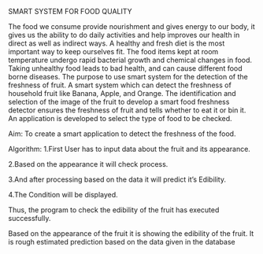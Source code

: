 SMART SYSTEM FOR FOOD QUALITY

The food we consume provide nourishment and gives energy to our body, it 
gives us the ability to do daily activities and help improves our health in direct 
as well as indirect ways. A healthy and fresh diet is the most important way to 
keep ourselves fit. The food items kept at room temperature undergo rapid 
bacterial growth and chemical changes in food. Taking unhealthy food leads 
to bad health, and can cause different food borne diseases. The purpose to use 
smart system for the detection of the freshness of fruit. A smart system which 
can detect the freshness of household fruit like Banana, Apple, and Orange. The 
identification and selection of the image of the fruit to develop a smart food 
freshness detector ensures the freshness of fruit and tells whether to eat it or 
bin it. An application is developed to select the type of food to be checked.

Aim:
To create a smart application to detect the freshness of the food.

Algorithm:
1.First User has to input data about the fruit and its appearance.

2.Based on the appearance it will check process.

3.And after processing based on the data it will predict it’s Edibility.

4.The Condition will be displayed.

Thus, the program to check the edibility of the fruit has executed 
successfully.

Based on the appearance of the fruit it is showing the edibility of the 
fruit. 
It is rough estimated prediction based on the data given in the 
database
